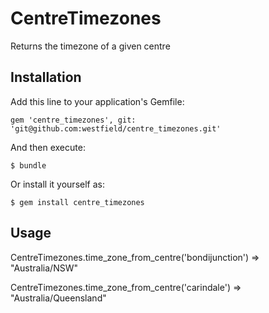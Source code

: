# CentreTimezones

Returns the timezone of a given centre

## Installation

Add this line to your application's Gemfile:

    gem 'centre_timezones', git: 'git@github.com:westfield/centre_timezones.git'

And then execute:

    $ bundle

Or install it yourself as:

    $ gem install centre_timezones

## Usage

CentreTimezones.time_zone_from_centre('bondijunction')
  => "Australia/NSW"

CentreTimezones.time_zone_from_centre('carindale')
  => "Australia/Queensland"
